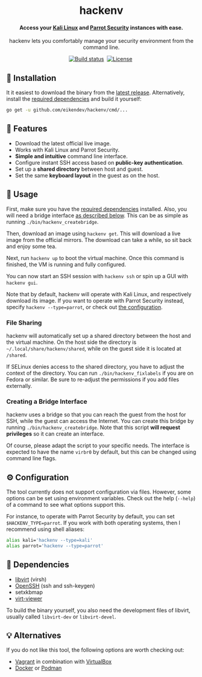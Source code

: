<div align="center">
	<h1>hackenv</h1>
	<h4 align="center">
		Access your <a href="https://www.kali.org/">Kali Linux</a> and <a href="https://www.parrotsec.org/">Parrot Security</a> instances with ease.
	</h4>
	<p>hackenv lets you comfortably manage your security environment from the command line.</p>
</div>

<p align="center">
	<a href="https://github.com/eikendev/hackenv/actions"><img alt="Build status" src="https://img.shields.io/github/workflow/status/eikendev/hackenv/Main"/></a>&nbsp;
	<a href="https://github.com/eikendev/hackenv/blob/master/LICENSE"><img alt="License" src="https://img.shields.io/github/license/eikendev/hackenv"/></a>&nbsp;
</p>

## 🚀&nbsp;Installation

It it easiest to download the binary from the [latest release](https://github.com/eikendev/hackenv/releases).
Alternatively, install the [required dependencies](#dependencies) and build it yourself:
```bash
go get -u github.com/eikendev/hackenv/cmd/...
```

## 🤘&nbsp;Features

- Download the latest official live image.
- Works with Kali Linux and Parrot Security.
- **Simple and intuitive** command line interface.
- Configure instant SSH access based on **public-key authentication**.
- Set up a **shared directory** between host and guest.
- Set the same **keyboard layout** in the guest as on the host.

## 📄&nbsp;Usage

First, make sure you have the [required dependencies](#dependencies) installed.
Also, you will need a bridge interface [as described below](#creating-a-bridge-interface).
This can be as simple as running `./bin/hackenv_createbridge`.

Then, download an image using `hackenv get`.
This will download a live image from the official mirrors.
The download can take a while, so sit back and enjoy some tea.

Next, run `hackenv up` to boot the virtual machine.
Once this command is finished, the VM is running and fully configured.

You can now start an SSH session with `hackenv ssh` or spin up a GUI with `hackenv gui`.

Note that by default, hackenv will operate with Kali Linux, and respectively download its image.
If you want to operate with Parrot Security instead, specify `hackenv --type=parrot`, or check out [the configuration](#configuration).

### File Sharing

hackenv will automatically set up a shared directory between the host and the virtual machine.
On the host side the directory is `~/.local/share/hackenv/shared`, while on the guest side it is located at `/shared`.

If SELinux denies access to the shared directory, you have to adjust the context of the directory.
You can run `./bin/hackenv_fixlabels` if you are on Fedora or similar.
Be sure to re-adjust the permissions if you add files externally.

### Creating a Bridge Interface

hackenv uses a bridge so that you can reach the guest from the host for SSH, while the guest can access the Internet.
You can create this bridge by running `./bin/hackenv_createbridge`.
Note that this script **will request privileges** so it can create an interface.

Of course, please adapt the script to your specific needs.
The interface is expected to have the name `virbr0` by default, but this can be changed using command line flags.

## ⚙&nbsp;Configuration

The tool currently does not support configuration via files.
However, some options can be set using environment variables.
Check out the help (`--help`) of a command to see what options support this.

For instance, to operate with Parrot Security by default, you can set `$HACKENV_TYPE=parrot`.
If you work with both operating systems, then I recommend using shell aliases:
```bash
alias kali='hackenv --type=kali'
alias parrot='hackenv --type=parrot'
```

## 🥙&nbsp;Dependencies

- [libvirt](https://libvirt.org/) (virsh)
- [OpenSSH](https://www.openssh.com/) (ssh and ssh-keygen)
- setxkbmap
- [virt-viewer](https://virt-manager.org/)

To build the binary yourself, you also need the development files of libvirt, usually called `libvirt-dev` or `libvirt-devel`.

## 💡&nbsp;Alternatives

If you do not like this tool, the following options are worth checking out:
- [Vagrant](https://www.vagrantup.com/) in combination with [VirtualBox](https://www.virtualbox.org/)
- [Docker](https://www.docker.com/) or [Podman](https://podman.io/)
